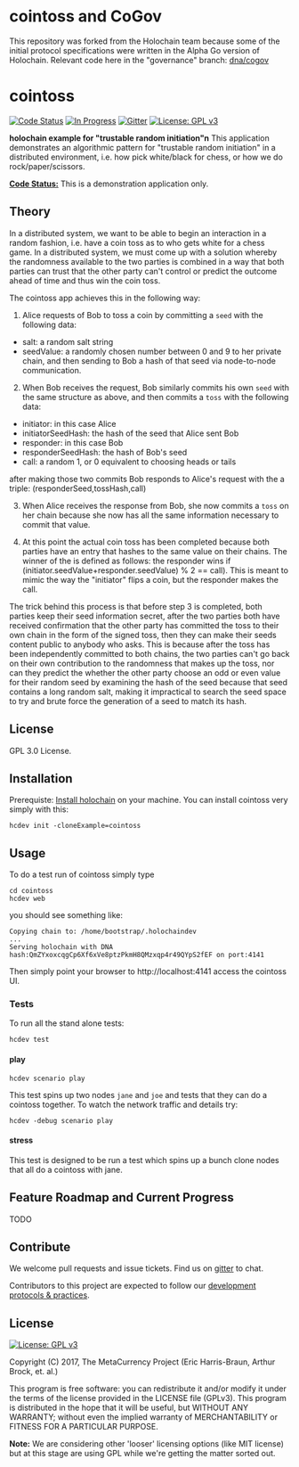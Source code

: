# cointoss and CoGov

This repository was forked from the Holochain team because some of the initial protocol specifications were written in the Alpha Go version of Holochain. Relevant code here in the "governance" branch: [dna/cogov](https://github.com/cogov/cointoss/tree/governance/dna/cogov)

# cointoss

[![Code Status](https://img.shields.io/badge/Code-Pre--Alpha-orange.svg)](https://github.com/Holochain/cointoss#feature-roadmap-and-current-progress)
[![In Progress](https://img.shields.io/waffle/label/Holochain/cointoss/in%20progress.svg)](http://waffle.io/Holochain/cointoss)
[![Gitter](https://badges.gitter.im/metacurrency/holochain.svg)](https://gitter.im/metacurrency/holochain?utm_source=badge&utm_medium=badge&utm_campaign=pr-badge&utm_content=body_badge)
[![License: GPL v3](https://img.shields.io/badge/License-GPL%20v3-blue.svg)](http://www.gnu.org/licenses/gpl-3.0)

**holochain example for "trustable random initiation"n**
This application demonstrates an algorithmic pattern for "trustable random initiation" in a distributed environment, i.e. how pick white/black for chess, or how we do rock/paper/scissors.

**[Code Status:](https://github.com/metacurrency/holochain/milestones?direction=asc&sort=completeness&state=all)** This is a demonstration application only.


## Theory

In a distributed system, we want to be able to begin an interaction in a random fashion, i.e. have a coin toss as to who gets white for a chess game.  In a distributed system, we must come up with a solution whereby the randomness available to the two parties is combined in a way that both parties can trust that the other party can't control or predict the outcome ahead of time and thus win the coin toss.

The cointoss app achieves this in the following way:

1) Alice requests of Bob to toss a coin by committing a `seed` with the following data:
- salt: a random salt string
- seedValue: a randomly chosen number between 0 and 9
to her private chain, and then sending to Bob a hash of that seed via node-to-node communication.

2) When Bob receives the request, Bob similarly commits his own `seed` with the same structure as above, and then commits a `toss` with the following data:
- initiator: in this case Alice
- initiatorSeedHash: the hash of the seed that Alice sent Bob
- responder: in this case Bob
- responderSeedHash: the hash of Bob's seed
- call: a random 1, or 0 equivalent to choosing heads or tails

after making those two commits Bob responds to Alice's request with the a triple: (responderSeed,tossHash,call)

3) When Alice receives the response from Bob, she now commits a `toss` on her chain because she now has all the same information necessary to commit that value.

4) At this point the actual coin toss has been completed because both parties have an entry that hashes to the same value on their chains.  The winner of the is defined as follows: the responder wins if (initiator.seedValue+responder.seedValue) % 2 == call).  This is meant to mimic the way the "initiator" flips a coin, but the responder makes the call.

The trick behind this process is that before step 3 is completed, both parties keep their seed information secret, after the two parties both have received confirmation that the other party has committed the toss to their own chain in the form of the signed toss, then they can make their seeds content public to anybody who asks.  This is because after the toss has been independently committed to both chains, the two parties can't go back on their own contribution to the randomness that makes up the toss, nor can they predict the whether the other party choose an odd or even value for their random seed by examining the hash of the seed because that seed contains a long random salt, making it impractical to search the seed space to try and brute force the generation of a seed to match its hash.

## License
GPL 3.0 License.

## Installation

Prerequiste: [Install holochain](https://github.com/metacurrency/holochain/#installation) on your machine.
You can install cointoss very simply with this:

``` shell
hcdev init -cloneExample=cointoss

```

## Usage

To do a test run of cointoss simply type

``` shell
cd cointoss
hcdev web
```
you should see something like:

``` shell
Copying chain to: /home/bootstrap/.holochaindev
...
Serving holochain with DNA hash:QmZYxoxcqgCp6Xf6xVe8ptzPkmH8QMzxqp4r49QYpS2fEF on port:4141
```
Then simply point your browser to http://localhost:4141 access the cointoss UI.

### Tests
To run all the stand alone tests:

``` shell
hcdev test
```

#### play
``` shell
hcdev scenario play
```
This test spins up two nodes `jane` and `joe` and tests that they can do a cointoss together. To watch the network traffic and details try:

``` shell
hcdev -debug scenario play
```
#### stress

This test is designed to be run a test which spins up a bunch clone nodes that all do a cointoss with jane.

## Feature Roadmap and Current Progress

TODO


## Contribute
We welcome pull requests and issue tickets.  Find us on [gitter](https://gitter.im/metacurrency/holochain) to chat.

Contributors to this project are expected to follow our [development protocols & practices](https://github.com/metacurrency/holochain/wiki/Development-Protocols).

## License
[![License: GPL v3](https://img.shields.io/badge/License-GPL%20v3-blue.svg)](http://www.gnu.org/licenses/gpl-3.0)

Copyright (C) 2017, The MetaCurrency Project (Eric Harris-Braun, Arthur Brock, et. al.)

This program is free software: you can redistribute it and/or modify it under the terms of the license provided in the LICENSE file (GPLv3).  This program is distributed in the hope that it will be useful, but WITHOUT ANY WARRANTY; without even the implied warranty of MERCHANTABILITY or FITNESS FOR A PARTICULAR PURPOSE.

**Note:** We are considering other 'looser' licensing options (like MIT license) but at this stage are using GPL while we're getting the matter sorted out.
